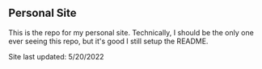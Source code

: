 ## Personal Site

This is the repo for my personal site. Technically, I should be the only one ever seeing this repo, but it's good I still setup the README.

Site last updated: 5/20/2022
